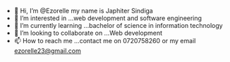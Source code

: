 - 👋 Hi, I’m @Ezorelle my name is Japhiter Sindiga
- 👀 I’m interested in ...web development and software engineering
- 🌱 I’m currently learning ...bachelor of science in information technology
- 💞️ I’m looking to collaborate on ...Web development
- 📫 How to reach me ...contact me on 0720758260 or my email ezorelle23@gmail.com

<!---
Ezorelle/Ezorelle is a ✨ special ✨ repository because its `README.md` (this file) appears on your GitHub profile.
You can click the Preview link to take a look at your changes.
--->
